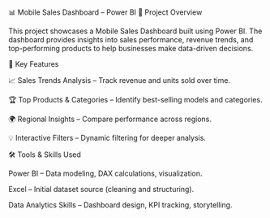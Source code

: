 📊 Mobile Sales Dashboard – Power BI
📌 Project Overview

This project showcases a Mobile Sales Dashboard built using Power BI.
The dashboard provides insights into sales performance, revenue trends, and top-performing products to help businesses make data-driven decisions.

🔑 Key Features

📈 Sales Trends Analysis – Track revenue and units sold over time.

🏆 Top Products & Categories – Identify best-selling models and categories.

🌍 Regional Insights – Compare performance across regions.

💡 Interactive Filters – Dynamic filtering for deeper analysis.

🛠️ Tools & Skills Used

Power BI – Data modeling, DAX calculations, visualization.

Excel – Initial dataset source (cleaning and structuring).

Data Analytics Skills – Dashboard design, KPI tracking, storytelling.
